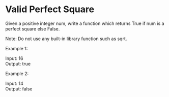 # Valid Perfect Square

Given a positive integer num, write a function which returns True if num is a perfect square else False.

Note: Do not use any built-in library function such as sqrt.

Example 1:

Input: 16<br>
Output: true

Example 2:

Input: 14<br>
Output: false